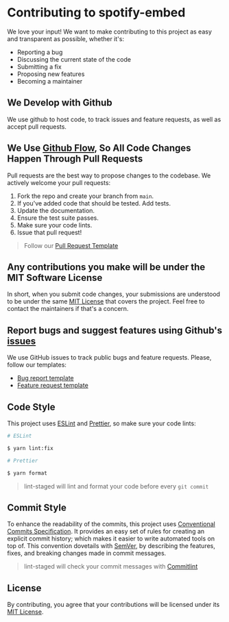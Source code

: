 # Contributing to spotify-embed

We love your input! We want to make contributing to this project as easy and transparent as possible, whether it's:

- Reporting a bug
- Discussing the current state of the code
- Submitting a fix
- Proposing new features
- Becoming a maintainer

## We Develop with Github

We use github to host code, to track issues and feature requests, as well as accept pull requests.

## We Use [Github Flow](https://guides.github.com/introduction/flow/index.html), So All Code Changes Happen Through Pull Requests

Pull requests are the best way to propose changes to the codebase. We actively welcome your pull requests:

1. Fork the repo and create your branch from `main`.
2. If you've added code that should be tested. Add tests.
3. Update the documentation.
4. Ensure the test suite passes.
5. Make sure your code lints.
6. Issue that pull request!

> Follow our [Pull Request Template]()

## Any contributions you make will be under the MIT Software License

In short, when you submit code changes, your submissions are understood to be under the same [MIT License](https://github.com/Gabb-c/spotify-embed/blob/main/LICENSE) that covers the project. Feel free to contact the maintainers if that's a concern.

## Report bugs and suggest features using Github's [issues](https://github.com/Gabb-c/spotify-embed/issues)

We use GitHub issues to track public bugs and feature requests. Please, follow our templates:

- [Bug report template]()
- [Feature request template]()

## Code Style

This project uses [ESLint](https://eslint.org/) and [Prettier](https://prettier.io/), so make sure your code lints:

```bash
# ESLint

$ yarn lint:fix

# Prettier

$ yarn format
```

> lint-staged will lint and format your code before every `git commit`

## Commit Style

To enhance the readability of the commits, this project uses [Conventional Commits Specification](https://www.conventionalcommits.org/en/v1.0.0/).
It provides an easy set of rules for creating an explicit commit history; which makes it easier to write automated tools on top of. This convention dovetails with [SemVer](https://semver.org/), by describing the features, fixes, and breaking changes made in commit messages.

> lint-staged will check your commit messages with [Commitlint](https://github.com/conventional-changelog/commitlint)

## License

By contributing, you agree that your contributions will be licensed under its [MIT License](https://github.com/Gabb-c/spotify-embed/blob/main/LICENSE).
